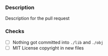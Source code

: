 <!-- Thank you for contributing!! :) -->

### Description

Description for the pull request

### Checks
- [ ] Nothing got committed into `./lib` and `./obj`
- [ ] MIT License copyright in new files
